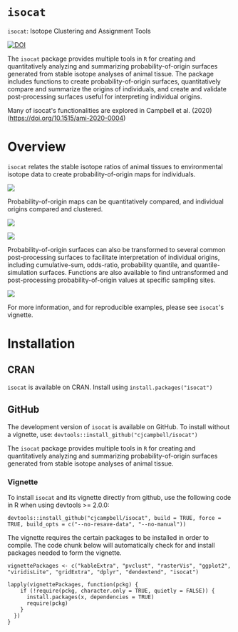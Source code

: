# `isocat`
`isocat`: Isotope Clustering and Assignment Tools

[![DOI](https://zenodo.org/badge/130004512.svg)](https://zenodo.org/badge/latestdoi/130004512)

The `isocat` package provides multiple tools in `R` for creating and quantitatively analyzing and summarizing probability-of-origin surfaces generated from stable isotope analyses of animal tissue. The package includes functions to create probability-of-origin surfaces, quantitatively compare and summarize the origins of individuals, and create and validate post-processing surfaces useful for interpreting individual origins.

Many of isocat's functionalities are explored in Campbell et al. (2020) (https://doi.org/10.1515/ami-2020-0004)

# Overview

`isocat` relates the stable isotope ratios of animal tissues to environmental isotope data to create probability-of-origin maps for individuals.

![](https://raw.githubusercontent.com/cjcampbell/isocat/master/vignettes/isocat_files/figure-html/prob_of_orgin_surface-1.png)

Probability-of-origin maps can be quantitatively compared, and individual origins compared and clustered.

![](https://raw.githubusercontent.com/cjcampbell/isocat/master/vignettes/isocat_files/figure-html/cluster_cutting_code-1.png)

![](https://raw.githubusercontent.com/cjcampbell/isocat/master/vignettes/isocat_files/figure-html/summary_surface-1.png)

Probability-of-origin surfaces can also be transformed to several common post-processing surfaces to facilitate interpretation of individual origins, including cumulative-sum, odds-ratio, probability quantile, and quantile-simulation surfaces. Functions are also available to find untransformed and post-processing probability-of-origin values at specific sampling sites.

![](https://raw.githubusercontent.com/cjcampbell/isocat/master/vignettes/isocat_files/figure-html/eval_quantsim_surface-1.png)

For more information, and for reproducible examples, please see `isocat`'s vignette.

# Installation

## CRAN

`isocat` is available on CRAN. Install using
`install.packages("isocat")`


## GitHub

The development version of `isocat` is available on GitHub. To install without a vignette, use:
`devtools::install_github("cjcampbell/isocat")`

The `isocat` package provides multiple tools in `R` for creating and quantitatively analyzing and summarizing probability-of-origin surfaces generated from stable isotope analyses of animal tissue.

### Vignette

To install `isocat` and its vignette directly from github, use the following code in R when using devtools >= 2.0.0:

`devtools::install_github("cjcampbell/isocat", build = TRUE, force = TRUE, build_opts = c("--no-resave-data", "--no-manual"))`


The vignette requires the certain packages to be installed in order to compile. The code chunk below will automatically check for and install packages needed to form the vignette.

```
vignettePackages <- c("kableExtra", "pvclust", "rasterVis", "ggplot2", "viridisLite", "gridExtra", "dplyr", "dendextend", "isocat")

lapply(vignettePackages, function(pckg) {
    if (!require(pckg, character.only = TRUE, quietly = FALSE)) {
      install.packages(x, dependencies = TRUE)
      require(pckg)
    }
  })
}
```
